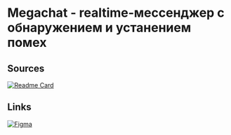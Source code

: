 # Megachat - realtime-мессенджер с обнаружением и устанением помех

## Sources

[![Readme Card](https://github-readme-stats.vercel.app/api/pin/?username=DriverOnLips&repo=Megachat_frontend)](https://github.com/DriverOnLips/Megachat_frontend)

## Links

[![Figma](https://img.shields.io/badge/figma-%2320232a.svg?style=for-the-badge&logo=figma)](https://www.figma.com/file/MueOBenn7LIWfhog1lTAzF/%D0%9C%D0%B5%D0%B3%D0%B0%D1%87%D0%B0%D1%82?type=design&node-id=0%3A1&mode=design&t=38TbSTnhOE94S4RM-1)
